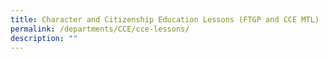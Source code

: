 ```yaml
---
title: Character and Citizenship Education Lessons (FTGP and CCE MTL)
permalink: /departments/CCE/cce-lessons/
description: ""
---
```

